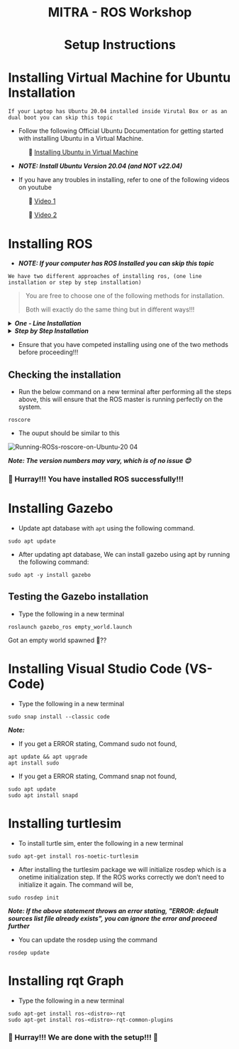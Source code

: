 # <p align = "center">MITRA - ROS Workshop </p>

# <p align = "center">Setup Instructions</p>

# Installing Virtual Machine for Ubuntu Installation
`If your Laptop has Ubuntu 20.04 installed inside Virutal Box or as an dual boot you can skip this topic`

* Follow the following Official Ubuntu Documentation for getting started with installing Ubuntu in a Virtual Machine.
  
<p> 
  
  &emsp;&emsp;&emsp; 🔗 [Installing Ubuntu in Virtual Machine](https://ubuntu.com/tutorials/how-to-run-ubuntu-desktop-on-a-virtual-machine-using-virtualbox#1-overview) 
 
  * ***NOTE: Install Ubuntu Version 20.04 (and NOT v22.04)***
  </p>
  
* If you have any troubles in installing, refer to one of the following videos on youtube

<p> 
  
  &emsp;&emsp;&emsp; 🔗 [Video 1](https://www.youtube.com/watch?v=x5MhydijWmc) 
 
  </p>
  <p> 
  
  &emsp;&emsp;&emsp; 🔗 [Video 2](https://www.youtube.com/watch?v=CrmHoSG8zSU) 
 
  </p>

# Installing ROS 
* ***NOTE: If your computer has ROS Installed you can skip this topic***

`We have two different approaches of installing ros, (one line installation or step by step installation)`

> You are free to choose one of the following methods for installation.
>
> Both will exactly do the same thing but in different ways!!!

<details>
	<summary> <b><i> One - Line Installation </i></b> </summary>
  
  ### One Line Installation
 
* Open a new terminal using `Ctrl+Shift+T`
  ```
  wget -c https://raw.githubusercontent.com/qboticslabs/ros_install_noetic/master/ros_install_noetic.sh && chmod +x ./ros_install_noetic.sh && ./ros_install_noetic.sh
  ```
</details>

<details>
	<summary> <b><i> Step by Step Installation </i></b> </summary>
  
 ### Step 1:
* Open a new terminal using `Ctrl+Shift+T`
* Setup your computer to accept software from packages.ros.org
 ```
 sudo sh -c 'echo "deb http://packages.ros.org/ros/ubuntu $(lsb_release -sc) main" > /etc/apt/sources.list.d/ros-latest.list'
```

 ### Step 2:
* Set up your keys
 ```
 sudo apt install curl
```
```
curl -s https://raw.githubusercontent.com/ros/rosdistro/master/ros.asc | sudo apt-key add -
```


 ### Step 3:
* Make sure your Debian package index is up-to-date.
 ```
 sudo apt update
```

 ### Step 4:
* Installing the ROS recommended configuration.
 ```
 sudo apt install ros-noetic-desktop-full
```

 ### Step 5:
* Adding environment variables: To Automatically add ROS environment variables to your bash session every time a new shell terminal/bash is launched, enter the following commands (this step is similar as adding environmental variable in windows).
 ```
echo "source /opt/ros/noetic/setup.bash" >> ~/.bashrc
```
* Sourcing bashrc ensures to use updated bashrc, or it can be done by re-opening new terminal.
```
source ~/.bashrc
```
### Step 6:
* Additional Dependencies: To install this tool and other dependencies for building ROS packages.

```
sudo apt install python3-rosdep python3-rosinstall python3-rosinstall-generator python3-wstool build-essential
```

### Step 7:
* Initialize rosdep: Before you can use many ROS tools, you will need to initialize rosdep. rosdep enables you to easily install system dependencies for source you want to compile and is required to run some core components in ROS. If you have not yet installed rosdep, do so as follows.

```
sudo apt install python3-rosdep
```
```
sudo rosdep init
```
```
rosdep update
```
  
</details>

* Ensure that you have competed installing using one of the two methods before proceeding!!!
## Checking the installation

* Run the below command on a new terminal after performing all the steps above, this will ensure that the ROS master is running perfectly on the system.

```
roscore
```
* The ouput should be similar to this
<p align="center">
  
![Running-ROSs-roscore-on-Ubuntu-20 04](https://user-images.githubusercontent.com/115358075/229424555-aba32ea7-37ef-44f2-84de-5dad04fbe261.jpg)

</p>

***Note: The version numbers may vary, which is of no issue 😊*** 
### 🥳 Hurray!!! You have installed ROS successfully!!!

# Installing Gazebo

* Update apt database with `apt` using the following command.
```
sudo apt update
```
* After updating apt database, We can install gazebo using apt by running the following command:
```
sudo apt -y install gazebo
```

## Testing the Gazebo installation
 * Type the following in a new terminal 
 ```
 roslaunch gazebo_ros empty_world.launch
 ```
 
 Got an empty world spawned 👀??
 
# Installing Visual Studio Code (VS-Code)

* Type the following in a new terminal
```
sudo snap install --classic code
```
***Note:***
* If you get a ERROR stating, Command sudo not found,
```
apt update && apt upgrade
apt install sudo
```
* If you get a ERROR stating, Command snap not found,
```
sudo apt update
sudo apt install snapd
```
 
 # Installing turtlesim
 
 * To install turtle sim, enter the following in a new terminal
 
 ```
 sudo apt-get install ros-noetic-turtlesim 
 ```
 
 * After installing the turtlesim package we will initialize rosdep which is a onetime initialization step. If the ROS works correctly we don’t need to initialize it again. The command will be,

```
sudo rosdep init
```
***Note: If the above statement throws an error stating, "ERROR: default sources list file already exists", you can ignore the error and proceed further***

* You can update the rosdep using the command
```
rosdep update
```

# Installing rqt Graph

* Type the following in a new terminal

```
sudo apt-get install ros-<distro>-rqt
sudo apt-get install ros-<distro>-rqt-common-plugins
```

 ### 🥳 Hurray!!! We are done with the setup!!!  🥳
